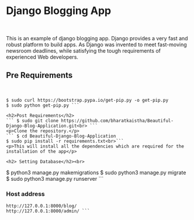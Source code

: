 <h1> Django Blogging App</h1><br>
<p>This is an example of django blogging app. Django provides a very fast and robust platform to build apps. As Django was invented to meet fast-moving newsroom deadlines, while satisfying the tough requirements of experienced Web developers. 

<h2>Pre Requirements </h2><br>

``` $ sudo apt-get install python3
$ sudo curl https://bootstrap.pypa.io/get-pip.py -o get-pip.py
$ sudo python get-pip.py ```

<h2>Post Requirements</h2>
``` $ sudo git clone https://github.com/bharatkaistha/Beautiful-Django-Blog-Application.git<br> ```
<p>Clone the repository.</p>
``` $ cd Beautiful-Django-Blog-Application
$ sudo pip install -r requirements.txt<br>```
<p>This will install all the dependencies which are required for the installation of the app</p>

<h2> Setting Database</h2><br>
```
$ python3 manage.py makemigrations
$ sudo python3 manage.py migrate
$ sudo python3 manage.py runserver ```

### Host address
``` http://127.0.0.1:8000
http://127.0.0.1:8000/blog/
http://127.0.0.1:8000/admin/ ```
